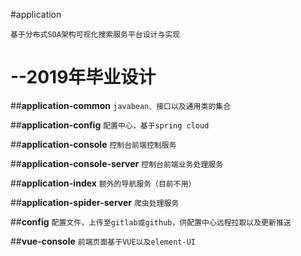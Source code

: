 
#application
 
 
`基于分布式SOA架构可视化搜索服务平台设计与实现`

--2019年毕业设计
====


##**application-common**
`javabean、接口以及通用类的集合`


##**application-config**
`配置中心，基于spring cloud`


##**application-console**
`控制台前端控制服务`


##**application-console-server**
`控制台前端业务处理服务`


##**application-index**
`额外的导航服务（目前不用）`


##**application-spider-server**
`爬虫处理服务`


##**config**
`配置文件，上传至gitlab或github，供配置中心远程拉取以及更新推送`


##**vue-console**
`前端页面基于VUE以及element-UI`

